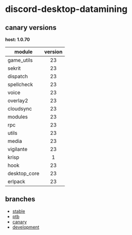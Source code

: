 # discord-desktop-datamining

## canary versions

**host: 1.0.70**

| module | version |
| ------ | :-----: |
| game_utils | 23 |
| sekrit | 23 |
| dispatch | 23 |
| spellcheck | 23 |
| voice | 23 |
| overlay2 | 23 |
| cloudsync | 23 |
| modules | 23 |
| rpc | 23 |
| utils | 23 |
| media | 23 |
| vigilante | 23 |
| krisp | 1 |
| hook | 23 |
| desktop_core | 23 |
| erlpack | 23 |

## branches

- [stable](https://github.com/OpenAsar/discord-desktop-datamining/tree/stable)
- [ptb](https://github.com/OpenAsar/discord-desktop-datamining/tree/ptb)
- [canary](https://github.com/OpenAsar/discord-desktop-datamining/tree/canary)
- [development](https://github.com/OpenAsar/discord-desktop-datamining/tree/development)